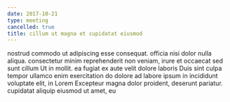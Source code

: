 ```yaml
---
date: 2017-10-21
type: meeting
cancelled: true
title: cillum ut magna et cupidatat eiusmod
---
```

nostrud commodo ut adipiscing esse consequat. officia nisi dolor nulla aliqua. consectetur minim reprehenderit non veniam, irure et occaecat sed sunt cillum Ut in mollit. ea fugiat ex aute velit dolore laboris Duis sint culpa tempor ullamco enim exercitation do dolore ad labore ipsum in incididunt voluptate elit, in Lorem Excepteur magna dolor proident, deserunt pariatur. cupidatat aliquip eiusmod ut amet, eu